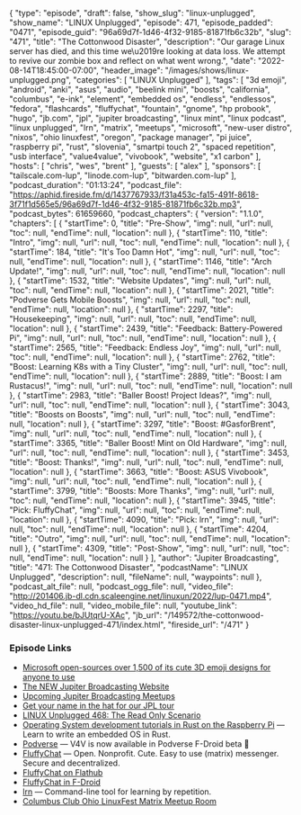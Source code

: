 {
  "type": "episode",
  "draft": false,
  "show_slug": "linux-unplugged",
  "show_name": "LINUX Unplugged",
  "episode": 471,
  "episode_padded": "0471",
  "episode_guid": "96a69d7f-1d46-4f32-9185-81871fb6c32b",
  "slug": "471",
  "title": "The Cottonwood Disaster",
  "description": "Our garage Linux server has died, and this time we\u2019re looking at data loss. We attempt to revive our zombie box and reflect on what went wrong.",
  "date": "2022-08-14T18:45:00-07:00",
  "header_image": "/images/shows/linux-unplugged.png",
  "categories": [
    "LINUX Unplugged"
  ],
  "tags": [
    "3d emoji",
    "android",
    "anki",
    "asus",
    "audio",
    "beelink mini",
    "boosts",
    "california",
    "columbus",
    "e-ink",
    "element",
    "embedded os",
    "endless",
    "endlessos",
    "fedora",
    "flashcards",
    "fluffychat",
    "fountain",
    "gnome",
    "hp probook",
    "hugo",
    "jb.com",
    "jpl",
    "jupiter broadcasting",
    "linux mint",
    "linux podcast",
    "linux unplugged",
    "lrn",
    "matrix",
    "meetups",
    "microsoft",
    "new-user distro",
    "nixos",
    "ohio linuxfest",
    "oregon",
    "package manager",
    "pi juice",
    "raspberry pi",
    "rust",
    "slovenia",
    "smartpi touch 2",
    "spaced repetition",
    "usb interface",
    "value4value",
    "vivobook",
    "website",
    "x1 carbon"
  ],
  "hosts": [
    "chris",
    "wes",
    "brent"
  ],
  "guests": [
    "alex"
  ],
  "sponsors": [
    "tailscale.com-lup",
    "linode.com-lup",
    "bitwarden.com-lup"
  ],
  "podcast_duration": "01:13:24",
  "podcast_file": "https://aphid.fireside.fm/d/1437767933/f31a453c-fa15-491f-8618-3f71f1d565e5/96a69d7f-1d46-4f32-9185-81871fb6c32b.mp3",
  "podcast_bytes": 61659660,
  "podcast_chapters": {
    "version": "1.1.0",
    "chapters": [
      {
        "startTime": 0,
        "title": "Pre-Show",
        "img": null,
        "url": null,
        "toc": null,
        "endTime": null,
        "location": null
      },
      {
        "startTime": 110,
        "title": "Intro",
        "img": null,
        "url": null,
        "toc": null,
        "endTime": null,
        "location": null
      },
      {
        "startTime": 184,
        "title": "It's Too Damn Hot",
        "img": null,
        "url": null,
        "toc": null,
        "endTime": null,
        "location": null
      },
      {
        "startTime": 1146,
        "title": "Arch Update!",
        "img": null,
        "url": null,
        "toc": null,
        "endTime": null,
        "location": null
      },
      {
        "startTime": 1532,
        "title": "Website Updates",
        "img": null,
        "url": null,
        "toc": null,
        "endTime": null,
        "location": null
      },
      {
        "startTime": 2021,
        "title": "Podverse Gets Mobile Boosts",
        "img": null,
        "url": null,
        "toc": null,
        "endTime": null,
        "location": null
      },
      {
        "startTime": 2297,
        "title": "Housekeeping",
        "img": null,
        "url": null,
        "toc": null,
        "endTime": null,
        "location": null
      },
      {
        "startTime": 2439,
        "title": "Feedback: Battery-Powered Pi",
        "img": null,
        "url": null,
        "toc": null,
        "endTime": null,
        "location": null
      },
      {
        "startTime": 2565,
        "title": "Feedback: Endless Joy",
        "img": null,
        "url": null,
        "toc": null,
        "endTime": null,
        "location": null
      },
      {
        "startTime": 2762,
        "title": "Boost: Learning K8s with a Tiny Cluster",
        "img": null,
        "url": null,
        "toc": null,
        "endTime": null,
        "location": null
      },
      {
        "startTime": 2889,
        "title": "Boost: I am Rustacus!",
        "img": null,
        "url": null,
        "toc": null,
        "endTime": null,
        "location": null
      },
      {
        "startTime": 2983,
        "title": "Baller Boost! Project Ideas?",
        "img": null,
        "url": null,
        "toc": null,
        "endTime": null,
        "location": null
      },
      {
        "startTime": 3043,
        "title": "Boosts on Boosts",
        "img": null,
        "url": null,
        "toc": null,
        "endTime": null,
        "location": null
      },
      {
        "startTime": 3297,
        "title": "Boost: #GasforBrent",
        "img": null,
        "url": null,
        "toc": null,
        "endTime": null,
        "location": null
      },
      {
        "startTime": 3365,
        "title": "Baller Boost! Mint on Old Hardware",
        "img": null,
        "url": null,
        "toc": null,
        "endTime": null,
        "location": null
      },
      {
        "startTime": 3453,
        "title": "Boost: Thanks!",
        "img": null,
        "url": null,
        "toc": null,
        "endTime": null,
        "location": null
      },
      {
        "startTime": 3663,
        "title": "Boost: ASUS Vivobook",
        "img": null,
        "url": null,
        "toc": null,
        "endTime": null,
        "location": null
      },
      {
        "startTime": 3799,
        "title": "Boosts: More Thanks",
        "img": null,
        "url": null,
        "toc": null,
        "endTime": null,
        "location": null
      },
      {
        "startTime": 3945,
        "title": "Pick: FluffyChat",
        "img": null,
        "url": null,
        "toc": null,
        "endTime": null,
        "location": null
      },
      {
        "startTime": 4090,
        "title": "Pick: lrn",
        "img": null,
        "url": null,
        "toc": null,
        "endTime": null,
        "location": null
      },
      {
        "startTime": 4204,
        "title": "Outro",
        "img": null,
        "url": null,
        "toc": null,
        "endTime": null,
        "location": null
      },
      {
        "startTime": 4309,
        "title": "Post-Show",
        "img": null,
        "url": null,
        "toc": null,
        "endTime": null,
        "location": null
      }
    ],
    "author": "Jupiter Broadcasting",
    "title": "471: The Cottonwood Disaster",
    "podcastName": "LINUX Unplugged",
    "description": null,
    "fileName": null,
    "waypoints": null
  },
  "podcast_alt_file": null,
  "podcast_ogg_file": null,
  "video_file": "http://201406.jb-dl.cdn.scaleengine.net/linuxun/2022/lup-0471.mp4",
  "video_hd_file": null,
  "video_mobile_file": null,
  "youtube_link": "https://youtu.be/bJUtqrU-XAc",
  "jb_url": "/149572/the-cottonwood-disaster-linux-unplugged-471/index.html",
  "fireside_url": "/471"
}


### Episode Links

  * [Microsoft open-sources over 1,500 of its cute 3D emoji designs for anyone to use](https://arstechnica.com/gadgets/2022/08/microsoft-open-sources-its-cute-3d-emoji-albeit-without-clippy/ "Microsoft open-sources over 1,500 of its cute 3D emoji designs for anyone to use")
  * [The NEW Jupiter Broadcasting Website](https://new.jupiterbroadcasting.com/ "The NEW Jupiter Broadcasting Website")
  * [Upcoming Jupiter Broadcasting Meetups](https://www.meetup.com/jupiterbroadcasting/events/ "Upcoming Jupiter Broadcasting Meetups")
  * [Get your name in the hat for our JPL tour](https://linuxunplugged.com/jpl "Get your name in the hat for our JPL tour")
  * [LINUX Unplugged 468: The Read Only Scenario](https://linuxunplugged.com/468 "LINUX Unplugged 468: The Read Only Scenario")
  * [Operating System development tutorials in Rust on the Raspberry Pi](https://github.com/rust-embedded/rust-raspberrypi-OS-tutorials "Operating System development tutorials in Rust on the Raspberry Pi") — Learn to write an embedded OS in Rust.
  * [Podverse](https://podcastindex.social/@podverse/108817339610652234 "Podverse") — V4V is now available in Podverse F-Droid beta 🥳
  * [FluffyChat](https://fluffychat.im/ "FluffyChat") — Open. Nonprofit. Cute. Easy to use (matrix) messenger. Secure and decentralized.
  * [FluffyChat on Flathub](https://flathub.org/apps/details/im.fluffychat.Fluffychat "FluffyChat on Flathub")
  * [FluffyChat in F-Droid](https://gitlab.com/famedly/fluffychat/-/blob/main/docs/fdroid_repo.md "FluffyChat in F-Droid")
  * [lrn](https://github.com/krychu/lrn "lrn") — Command-line tool for learning by repetition.
  * [Columbus Club Ohio LinuxFest Matrix Meetup Room](https://bit.ly/columbusclub "Columbus Club Ohio LinuxFest Matrix Meetup Room")


